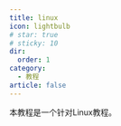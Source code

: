 ```yaml
---
title: linux
icon: lightbulb
# star: true
# sticky: 10
dir:
  order: 1
category:
  - 教程
article: false
---
```


本教程是一个针对Linux教程。

<!-- more -->

